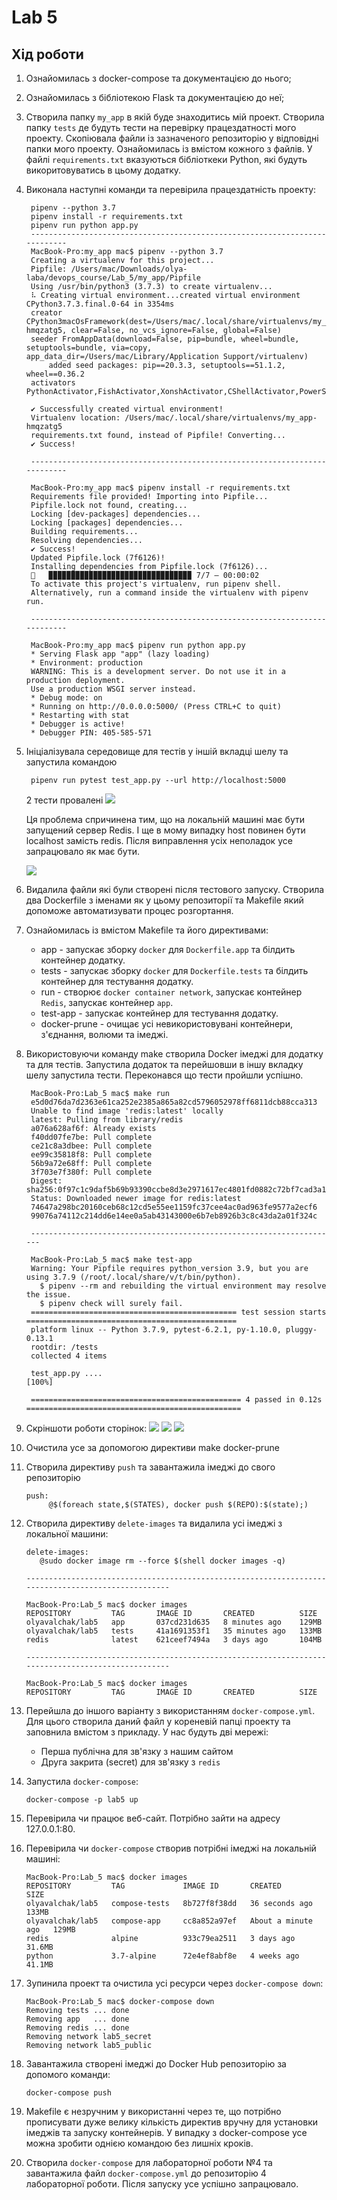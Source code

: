 # Lab 5
## Хід роботи
1. Ознайомилась з docker-compose та документацією до нього;
2. Ознайомилась з бібліотекою Flask та документацією до неї;
3. Створила папку ```my_app``` в якій буде знаходитись мій проект. Створила папку ```tests``` де будуть тести на перевірку працездатності мого проекту. Скопіювала файли із зазначеного репозиторію у відповідні папки мого проекту. Ознайомилась із вмістом кожного з файлів. У файлі ```requirements.txt``` вказуються бібліоткеки Python, які будуть викоритовуватись в цьому додатку.
4. Виконала наступні команди та перевірила працездатність проекту:
    
        pipenv --python 3.7
        pipenv install -r requirements.txt
        pipenv run python app.py
        ---------------------------------------------------------------------------
        MacBook-Pro:my_app mac$ pipenv --python 3.7
        Creating a virtualenv for this project...
        Pipfile: /Users/mac/Downloads/olya-laba/devops_course/Lab_5/my_app/Pipfile
        Using /usr/bin/python3 (3.7.3) to create virtualenv...
        ⠧ Creating virtual environment...created virtual environment CPython3.7.3.final.0-64 in 3354ms
        creator CPython3macOsFramework(dest=/Users/mac/.local/share/virtualenvs/my_app-hmqzatg5, clear=False, no_vcs_ignore=False, global=False)
        seeder FromAppData(download=False, pip=bundle, wheel=bundle, setuptools=bundle, via=copy, app_data_dir=/Users/mac/Library/Application Support/virtualenv)
            added seed packages: pip==20.3.3, setuptools==51.1.2, wheel==0.36.2
        activators PythonActivator,FishActivator,XonshActivator,CShellActivator,PowerShellActivator,BashActivator

        ✔ Successfully created virtual environment! 
        Virtualenv location: /Users/mac/.local/share/virtualenvs/my_app-hmqzatg5
        requirements.txt found, instead of Pipfile! Converting...
        ✔ Success!

        ---------------------------------------------------------------------------

        MacBook-Pro:my_app mac$ pipenv install -r requirements.txt
        Requirements file provided! Importing into Pipfile...
        Pipfile.lock not found, creating...
        Locking [dev-packages] dependencies...
        Locking [packages] dependencies...
        Building requirements...
        Resolving dependencies...
        ✔ Success! 
        Updated Pipfile.lock (7f6126)!
        Installing dependencies from Pipfile.lock (7f6126)...
        🐍   ▉▉▉▉▉▉▉▉▉▉▉▉▉▉▉▉▉▉▉▉▉▉▉▉▉▉▉▉▉▉▉▉ 7/7 — 00:00:02
        To activate this project's virtualenv, run pipenv shell.
        Alternatively, run a command inside the virtualenv with pipenv run.

        ---------------------------------------------------------------------------

        MacBook-Pro:my_app mac$ pipenv run python app.py
        * Serving Flask app "app" (lazy loading)
        * Environment: production
        WARNING: This is a development server. Do not use it in a production deployment.
        Use a production WSGI server instead.
        * Debug mode: on
        * Running on http://0.0.0.0:5000/ (Press CTRL+C to quit)
        * Restarting with stat
        * Debugger is active!
        * Debugger PIN: 405-585-571

5. Ініціалізувала середовище для тестів у іншій вкладці шелу та запустила командою
        
        pipenv run pytest test_app.py --url http://localhost:5000
    
    2 тести провалені
    ![](images/img1.png)
    
    Ця проблема спричинена тим, що на локальній машині має бути запущений сервер Redis. І ще в мому випадку host повинен бути localhost замість redis. Після виправлення усіх неполадок усе запрацювало як має бути.

    ![](images/img2.png)

6. Видалила файли які були створені після тестового запуску. Створила два Dockerfile з іменами як у цьому репозиторії та Makefile який допоможе автоматизувати процес розгортання.
7. Ознайомилась із вмістом Makefile та його директивами:
        
   * app - запускає зборку ```docker``` для ```Dockerfile.app``` та білдить контейнер додатку.
   * tests - запускає зборку ```docker``` для ```Dockerfile.tests``` та білдить контейнер для тестування додатку.
   * run - створює ```docker container network```, запускає контейнер ```Redis```, запускає контейнер ```app```.
   * test-app - запускає контейнер для тестування додатку.
   * docker-prune - очищає усі невикористовувані контейнери, з'єднання, волюми та імеджі.
8. Використовуючи команду make створила Docker імеджі для додатку та для тестів. Запустила додаток та перейшовши в іншу вкладку шелу запустила тести. Переконався що тести пройшли успішно.
        
        MacBook-Pro:Lab_5 mac$ make run
        e5d0d76da7d2363e61ca252e2385a865a82cd5796052978ff6811dcb88cca313
        Unable to find image 'redis:latest' locally
        latest: Pulling from library/redis
        a076a628af6f: Already exists 
        f40dd07fe7be: Pull complete 
        ce21c8a3dbee: Pull complete 
        ee99c35818f8: Pull complete 
        56b9a72e68ff: Pull complete 
        3f703e7f380f: Pull complete 
        Digest: sha256:0f97c1c9daf5b69b93390ccbe8d3e2971617ec4801fd0882c72bf7cad3a13494
        Status: Downloaded newer image for redis:latest
        74647a298bc20160ceb68c12cd5e55ee1159fc37cee4ac0ad963fe9577a2ecf6
        99076a74112c214dd6e14ee0a5ab43143000e6b7eb8926b3c8c43da2a01f324c

        ---------------------------------------------------------------------

        MacBook-Pro:Lab_5 mac$ make test-app
        Warning: Your Pipfile requires python_version 3.9, but you are using 3.7.9 (/root/.local/share/v/t/bin/python).
          $ pipenv --rm and rebuilding the virtual environment may resolve the issue.
          $ pipenv check will surely fail.
        ============================================== test session starts ===============================================
        platform linux -- Python 3.7.9, pytest-6.2.1, py-1.10.0, pluggy-0.13.1
        rootdir: /tests
        collected 4 items                                                                                                

        test_app.py ....                                                                                           [100%]

        =============================================== 4 passed in 0.12s ================================================

9. Скріншоти роботи сторінок:
![](images/img3.png)
![](images/img4.png)
![](images/img5.png)
10. Очистила усе за допомогою директиви make docker-prune
11. Створила директиву ```push``` та завантажила  імеджі до свого репозиторію
        
        push:
             @$(foreach state,$(STATES), docker push $(REPO):$(state);)
12. Створила директиву ```delete-images``` та видалила усі імеджі з локальної машини:
        
        delete-images:
           @sudo docker image rm --force $(shell docker images -q)

        ---------------------------------------------------------------------------------------------------

        MacBook-Pro:Lab_5 mac$ docker images
        REPOSITORY         TAG       IMAGE ID       CREATED          SIZE
        olyavalchak/lab5   app       037cd231d635   8 minutes ago    129MB
        olyavalchak/lab5   tests     41a1691353f1   35 minutes ago   133MB
        redis              latest    621ceef7494a   3 days ago       104MB

        ---------------------------------------------------------------------------------------------------

        MacBook-Pro:Lab_5 mac$ docker images
        REPOSITORY         TAG       IMAGE ID       CREATED          SIZE
13. Перейшла до іншого варіанту з використанням ```docker-compose.yml```. Для цього створила даний файл у кореневій папці проекту та заповнила вмістом з прикладу. У нас будуть дві мережі:
    * Перша публічна для зв'язку з нашим сайтом
    * Друга закрита (secret) для зв'язку з ```redis```
14. Запустила ```docker-compose```:
        
        docker-compose -p lab5 up
15. Перевірила чи працює веб-сайт. Потрібно зайти на адресу 127.0.0.1:80.
16. Перевірила чи ```docker-compose``` створив потрібні імеджі на локальній машині:
        
        MacBook-Pro:Lab_5 mac$ docker images
        REPOSITORY         TAG             IMAGE ID       CREATED              SIZE
        olyavalchak/lab5   compose-tests   8b727f8f38dd   36 seconds ago       133MB
        olyavalchak/lab5   compose-app     cc8a852a97ef   About a minute ago   129MB
        redis              alpine          933c79ea2511   3 days ago           31.6MB
        python             3.7-alpine      72e4ef8abf8e   4 weeks ago          41.1MB
17. Зупинила проект та очистила усі ресурси через ```docker-compose down```:
        
        MacBook-Pro:Lab_5 mac$ docker-compose down
        Removing tests ... done
        Removing app   ... done
        Removing redis ... done
        Removing network lab5_secret
        Removing network lab5_public
18. Завантажила створені імеджі до Docker Hub репозиторію за допомого команди:
        
        docker-compose push
19. Makefile є незручним у використанні через те, що потрібно прописувати дуже велику кількість директив вручну для установки імеджів та запуску контейнерів. У випадку з docker-compose усе можна зробити однією командою без лишніх кроків.
20. Створила ```docker-compose``` для лабораторної роботи №4 та завантажила файл ```docker-compose.yml``` до репозиторію 4 лабораторної роботи. Після запуску усе успішно запрацювало.
